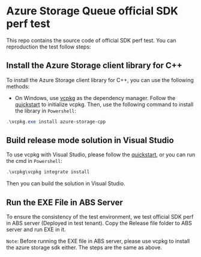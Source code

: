 # Azure Storage Queue official SDK perf test

This repo contains the source code of official SDK perf test. You can reproduction the test follow steps:

## Install the Azure Storage client library for C++
To install the Azure Storage client library for C++, you can use the following methods:

- On Windows, use [vcpkg](https://github.com/microsoft/vcpkg) as the dependency manager. Follow the [quickstart](https://github.com/microsoft/vcpkg#getting-started) to initialize vcpkg. Then, use the following command to install the library in `Powershell`:

```powershell 
.\vcpkg.exe install azure-storage-cpp
```


## Build release mode solution in Visual Studio
To use vcpkg with Visual Studio, please follow the [quickstart](https://github.com/microsoft/vcpkg#getting-started), or you can run the cmd in `Powershell`:

```powershell
.\vcpkg\vcpkg integrate install
```
Then you can build the solution in Visual Studio.


## Run the EXE File in ABS Server
To ensure the consistency of the test environment, we test official SDK perf in ABS server (Deployed in test tenant). 
Copy the Release file folder to ABS server and run EXE in it. 

`Note`: Before running the EXE file in ABS server, please use vcpkg to install the azure storage sdk either. The steps are the same as above.